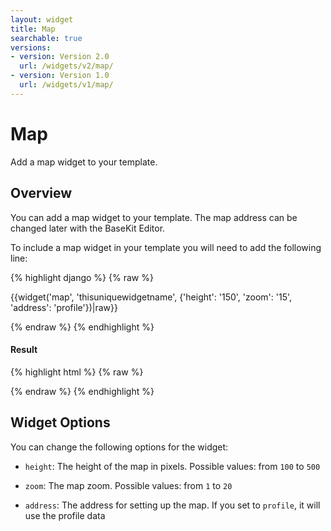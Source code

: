 ```yaml
---
layout: widget
title: Map
searchable: true
versions:
- version: Version 2.0
  url: /widgets/v2/map/
- version: Version 1.0
  url: /widgets/v1/map/
---
```


# Map

Add a map widget to your template.

## Overview

You can add a map widget to your template. The map address can be changed later with the BaseKit Editor.

To include a map widget in your template you will need to add the following line:

{% highlight django %}
{% raw %}

  {{widget('map', 'thisuniquewidgetname', {'height': '150', 'zoom': '15', 'address': 'profile'})|raw}}

{% endraw %}
{% endhighlight %}


<h4>Result</h4>
{% highlight html %}
{% raw %}

  <!-- v2 widget HTML output -->

{% endraw %}
{% endhighlight %}

## Widget Options
You can change the following options for the widget:

* ```height```: The height of the map in pixels. Possible values: from ```100``` to ```500```

* ```zoom```: The map zoom. Possible values: from ```1``` to ```20```

* ```address```: The address for setting up the map. If you set to ```profile```, it will use the profile data
